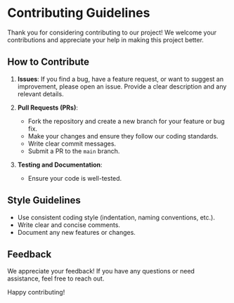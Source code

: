 # Contributing Guidelines

Thank you for considering contributing to our project! We welcome your contributions and appreciate your help in making this project better.

## How to Contribute

1. **Issues**: If you find a bug, have a feature request, or want to suggest an improvement, please open an issue. Provide a clear description and any relevant details.

2. **Pull Requests (PRs)**:
   - Fork the repository and create a new branch for your feature or bug fix.
   - Make your changes and ensure they follow our coding standards.
   - Write clear commit messages.
   - Submit a PR to the `main` branch.


3. **Testing and Documentation**:
   - Ensure your code is well-tested.

## Style Guidelines

- Use consistent coding style (indentation, naming conventions, etc.).
- Write clear and concise comments.
- Document any new features or changes.

## Feedback

We appreciate your feedback! If you have any questions or need assistance, feel free to reach out.

Happy contributing!
